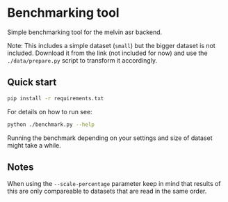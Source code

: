 # Benchmarking tool

Simple benchmarking tool for the melvin asr backend. 

   Note: This includes a simple dataset (`small`) but the bigger dataset is not included. Download it from the link (not included for now) and use the `./data/prepare.py` script to transform it accordingly.

## Quick start

```sh
pip install -r requirements.txt
```

For details on how to run see:

```sh
python ./benchmark.py --help
```

Running the benchmark depending on your settings and size of dataset might take a while.

## Notes

When using the `--scale-percentage` parameter keep in mind that results of this are only compareable to datasets that are read in the same order.

